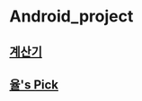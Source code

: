 # Android_project
## [계산기](https://github.com/yurrrri/Android_project/tree/master/Calculator)
## [율's Pick]()
